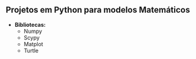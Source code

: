 ## Projetos em Python para modelos Matemáticos

- **Bibliotecas:**
	- Numpy
	- Scypy
	- Matplot 
	- Turtle
 
